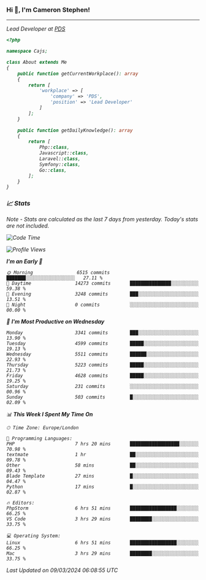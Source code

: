 ### Hi 👋, I'm Cameron Stephen!
<hr>
<p><em>Lead Developer at <a href="https://prindatasolutions.co.uk">PDS</a></p>


```php
<?php

namespace Cajs;

class About extends Me
{
    public function getCurrentWorkplace(): array
    {
        return [
            'workplace' => [
                'company' => 'PDS',
                'position' => 'Lead Developer'
            ]
        ];
    }

    public function getDailyKnowledge(): array
    {
        return [
            Php::class,
            Javascript::class,
            Laravel::class,
            Symfony::class,
            Go::class,
        ];
    }
}
```

### 📈 Stats
<p><em>Note - Stats are calculated as the last 7 days from yesterday. Today's stats are not included.</em></p>


<!--START_SECTION:waka-->
![Code Time](http://img.shields.io/badge/Code%20Time-3%2C722%20hrs%2043%20mins-blue)

![Profile Views](http://img.shields.io/badge/Profile%20Views-0-blue)

**I'm an Early 🐤** 

```text
🌞 Morning                6515 commits        ███████░░░░░░░░░░░░░░░░░░   27.11 % 
🌆 Daytime                14273 commits       ███████████████░░░░░░░░░░   59.38 % 
🌃 Evening                3248 commits        ███░░░░░░░░░░░░░░░░░░░░░░   13.51 % 
🌙 Night                  0 commits           ░░░░░░░░░░░░░░░░░░░░░░░░░   00.00 % 
```
📅 **I'm Most Productive on Wednesday** 

```text
Monday                   3341 commits        ███░░░░░░░░░░░░░░░░░░░░░░   13.90 % 
Tuesday                  4599 commits        █████░░░░░░░░░░░░░░░░░░░░   19.13 % 
Wednesday                5511 commits        ██████░░░░░░░░░░░░░░░░░░░   22.93 % 
Thursday                 5223 commits        █████░░░░░░░░░░░░░░░░░░░░   21.73 % 
Friday                   4628 commits        █████░░░░░░░░░░░░░░░░░░░░   19.25 % 
Saturday                 231 commits         ░░░░░░░░░░░░░░░░░░░░░░░░░   00.96 % 
Sunday                   503 commits         █░░░░░░░░░░░░░░░░░░░░░░░░   02.09 % 
```


📊 **This Week I Spent My Time On** 

```text
🕑︎ Time Zone: Europe/London

💬 Programming Languages: 
PHP                      7 hrs 20 mins       ██████████████████░░░░░░░   70.98 % 
textmate                 1 hr                ██░░░░░░░░░░░░░░░░░░░░░░░   09.78 % 
Other                    58 mins             ██░░░░░░░░░░░░░░░░░░░░░░░   09.43 % 
Blade Template           27 mins             █░░░░░░░░░░░░░░░░░░░░░░░░   04.47 % 
Python                   17 mins             █░░░░░░░░░░░░░░░░░░░░░░░░   02.87 % 

🔥 Editors: 
PhpStorm                 6 hrs 51 mins       █████████████████░░░░░░░░   66.25 % 
VS Code                  3 hrs 29 mins       ████████░░░░░░░░░░░░░░░░░   33.75 % 

💻 Operating System: 
Linux                    6 hrs 51 mins       █████████████████░░░░░░░░   66.25 % 
Mac                      3 hrs 29 mins       ████████░░░░░░░░░░░░░░░░░   33.75 % 
```


 Last Updated on 09/03/2024 06:08:55 UTC
<!--END_SECTION:waka-->
